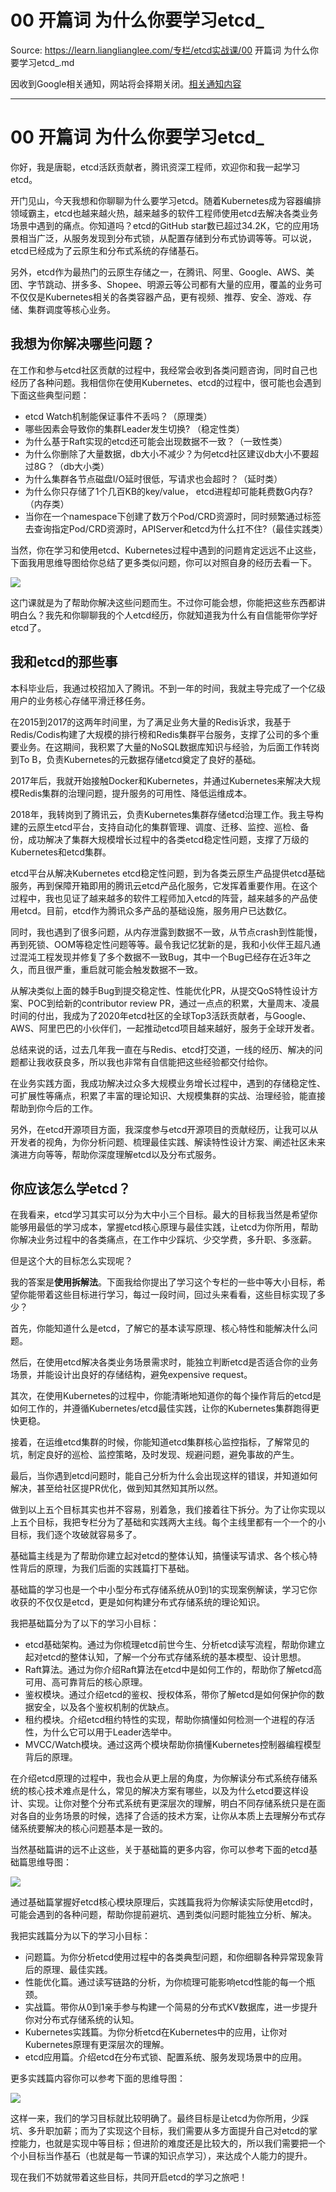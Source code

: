 # 00 开篇词 为什么你要学习etcd_ 

Source: https://learn.lianglianglee.com/专栏/etcd实战课/00 开篇词 为什么你要学习etcd_.md

因收到Google相关通知，网站将会择期关闭。[相关通知内容](https://lumendatabase.org/notices/44265620)

---

# 00 开篇词 为什么你要学习etcd\_

你好，我是唐聪，etcd活跃贡献者，腾讯资深工程师，欢迎你和我一起学习etcd。

开门见山，今天我想和你聊聊为什么要学习etcd。随着Kubernetes成为容器编排领域霸主，etcd也越来越火热，越来越多的软件工程师使用etcd去解决各类业务场景中遇到的痛点。你知道吗？etcd的GitHub star数已超过34.2K，它的应用场景相当广泛，从服务发现到分布式锁，从配置存储到分布式协调等等。可以说，etcd已经成为了云原生和分布式系统的存储基石。

另外，etcd作为最热门的云原生存储之一，在腾讯、阿里、Google、AWS、美团、字节跳动、拼多多、Shopee、明源云等公司都有大量的应用，覆盖的业务可不仅仅是Kubernetes相关的各类容器产品，更有视频、推荐、安全、游戏、存储、集群调度等核心业务。

## 我想为你解决哪些问题？

在工作和参与etcd社区贡献的过程中，我经常会收到各类问题咨询，同时自己也经历了各种问题。我相信你在使用Kubernetes、etcd的过程中，很可能也会遇到下面这些典型问题：

* etcd Watch机制能保证事件不丢吗？（原理类）
* 哪些因素会导致你的集群Leader发生切换? （稳定性类）
* 为什么基于Raft实现的etcd还可能会出现数据不一致？（一致性类）
* 为什么你删除了大量数据，db大小不减少？为何etcd社区建议db大小不要超过8G？（db大小类）
* 为什么集群各节点磁盘I/O延时很低，写请求也会超时？（延时类）
* 为什么你只存储了1个几百KB的key/value， etcd进程却可能耗费数G内存? （内存类）
* 当你在一个namespace下创建了数万个Pod/CRD资源时，同时频繁通过标签去查询指定Pod/CRD资源时，APIServer和etcd为什么扛不住?（最佳实践类）

当然，你在学习和使用etcd、Kubernetes过程中遇到的问题肯定远远不止这些，下面我用思维导图给你总结了更多类似问题，你可以对照自身的经历去看一下。

![](assets/8cabb4f9a6b841c99f5e97b0609f7d76.jpg)

这门课就是为了帮助你解决这些问题而生。不过你可能会想，你能把这些东西都讲明白么？我先和你聊聊我的个人etcd经历，你就知道我为什么有自信能带你学好etcd了。

## 我和etcd的那些事

本科毕业后，我通过校招加入了腾讯。不到一年的时间，我就主导完成了一个亿级用户的业务核心存储平滑迁移任务。

在2015到2017的这两年时间里，为了满足业务大量的Redis诉求，我基于Redis/Codis构建了大规模的排行榜和Redis集群平台服务，支撑了公司的多个重要业务。在这期间，我积累了大量的NoSQL数据库知识与经验，为后面工作转岗到To B，负责Kubernetes的元数据存储etcd奠定了良好的基础。

2017年后，我就开始接触Docker和Kubernetes，并通过Kubernetes来解决大规模Redis集群的治理问题，提升服务的可用性、降低运维成本。

2018年，我转岗到了腾讯云，负责Kubernetes集群存储etcd治理工作。我主导构建的云原生etcd平台，支持自动化的集群管理、调度、迁移、监控、巡检、备份，成功解决了集群大规模增长过程中的各类etcd稳定性问题，支撑了万级的Kubernetes和etcd集群。

etcd平台从解决Kubernetes etcd稳定性问题，到为各类云原生产品提供etcd基础服务，再到保障开箱即用的腾讯云etcd产品化服务，它发挥着重要作用。在这个过程中，我也见证了越来越多的软件工程师加入etcd的阵营，越来越多的产品使用etcd。目前，etcd作为腾讯众多产品的基础设施，服务用户已达数亿。

同时，我也遇到了很多问题，从内存泄露到数据不一致，从节点crash到性能慢，再到死锁、OOM等稳定性问题等等。最令我记忆犹新的是，我和小伙伴王超凡通过混沌工程发现并修复了多个数据不一致Bug，其中一个Bug已经存在近3年之久，而且很严重，重启就可能会触发数据不一致。

从解决类似上面的棘手Bug到提交稳定性、性能优化PR，从提交QoS特性设计方案、POC到给新的contributor review PR，通过一点点的积累，大量周末、凌晨时间的付出，我成为了2020年etcd社区的全球Top3活跃贡献者，与Google、AWS、阿里巴巴的小伙伴们，一起推动etcd项目越来越好，服务于全球开发者。

总结来说的话，过去几年我一直在与Redis、etcd打交道，一线的经历、解决的问题都让我收获良多，所以我也非常有自信能把这些经验都交付给你。

在业务实践方面，我成功解决过众多大规模业务增长过程中，遇到的存储稳定性、可扩展性等痛点，积累了丰富的理论知识、大规模集群的实战、治理经验，能直接帮助到你今后的工作。

另外，在etcd开源项目方面，我深度参与etcd开源项目的贡献经历，让我可以从开发者的视角，为你分析问题、梳理最佳实践、解读特性设计方案、阐述社区未来演进方向等等，帮助你深度理解etcd以及分布式服务。

## 你应该怎么学etcd？

在我看来，etcd学习其实可以分为大中小三个目标。最大的目标我当然是希望你能够用最低的学习成本，掌握etcd核心原理与最佳实践，让etcd为你所用，帮助你解决业务过程中的各类痛点，在工作中少踩坑、少交学费，多升职、多涨薪。

但是这个大的目标怎么实现呢？

我的答案是**使用拆解法**。下面我给你提出了学习这个专栏的一些中等大小目标，希望你能带着这些目标进行学习，每过一段时间，回过头来看看，这些目标实现了多少？

首先，你能知道什么是etcd，了解它的基本读写原理、核心特性和能解决什么问题。

然后，在使用etcd解决各类业务场景需求时，能独立判断etcd是否适合你的业务场景，并能设计出良好的存储结构，避免expensive request。

其次，在使用Kubernetes的过程中，你能清晰地知道你的每个操作背后的etcd是如何工作的，并遵循Kubernetes/etcd最佳实践，让你的Kubernetes集群跑得更快更稳。

接着，在运维etcd集群的时候，你能知道etcd集群核心监控指标，了解常见的坑，制定良好的巡检、监控策略，及时发现、规避问题，避免事故的产生。

最后，当你遇到etcd问题时，能自己分析为什么会出现这样的错误，并知道如何解决，甚至给社区提PR优化，做到知其然知其所以然。

做到以上五个目标其实也并不容易，别着急，我们接着往下拆分。为了让你实现以上五个目标，我把专栏分为了基础和实践两大主线。每个主线里都有一个一个的小目标，我们逐个攻破就容易多了。

基础篇主线是为了帮助你建立起对etcd的整体认知，搞懂读写请求、各个核心特性背后的原理，为我们后面的实践篇打下基础。

基础篇的学习也是一个中小型分布式存储系统从0到1的实现案例解读，学习它你收获的不仅仅是etcd，更是如何构建分布式存储系统的理论知识。

我把基础篇分为了以下的学习小目标：

* etcd基础架构。通过为你梳理etcd前世今生、分析etcd读写流程，帮助你建立起对etcd的整体认知，了解一个分布式存储系统的基本模型、设计思想。
* Raft算法。通过为你介绍Raft算法在etcd中是如何工作的，帮助你了解etcd高可用、高可靠背后的核心原理。
* 鉴权模块。通过介绍etcd的鉴权、授权体系，带你了解etcd是如何保护你的数据安全，以及各个鉴权机制的优缺点。
* 租约模块。介绍etcd租约特性的实现，帮助你搞懂如何检测一个进程的存活性，为什么它可以用于Leader选举中。
* MVCC/Watch模块。通过这两个模块帮助你搞懂Kubernetes控制器编程模型背后的原理。

在介绍etcd原理的过程中，我也会从更上层的角度，为你解读分布式系统存储系统的核心技术难点是什么，常见的解决方案有哪些，以及为什么etcd要这样设计、实现。让你对整个分布式系统有更深层次的理解，明白不同存储系统只是在面对各自的业务场景的时候，选择了合适的技术方案，让你从本质上去理解分布式存储系统要解决的核心问题基本是一致的。

当然基础篇讲的远不止这些，关于基础篇的更多内容，你可以参考下面的etcd基础篇思维导图：

![](assets/a039ec89cbf04df1b9e5bc6847a5ebd4.jpg)

通过基础篇掌握好etcd核心模块原理后，实践篇我将为你解读实际使用etcd时，可能会遇到的各种问题，帮助你提前避坑、遇到类似问题时能独立分析、解决。

我把实践篇分为以下的学习小目标：

* 问题篇。为你分析etcd使用过程中的各类典型问题，和你细聊各种异常现象背后的原理、最佳实践。
* 性能优化篇。通过读写链路的分析，为你梳理可能影响etcd性能的每一个瓶颈。
* 实战篇。带你从0到1亲手参与构建一个简易的分布式KV数据库，进一步提升你对分布式存储系统的认知。
* Kubernetes实践篇。为你分析etcd在Kubernetes中的应用，让你对Kubernetes原理有更深层次的理解。
* etcd应用篇。介绍etcd在分布式锁、配置系统、服务发现场景中的应用。

更多实践篇内容你可以参考下面的思维导图：

![](assets/3e8137dcef5f47a296025c5dead74f6d.jpg)

这样一来，我们的学习目标就比较明确了。最终目标是让etcd为你所用，少踩坑、多升职加薪；而为了实现这个目标，我们需要从多方面提升自己对etcd的掌控能力，也就是实现中等目标；但进阶的难度还是比较大的，所以我们需要把一个个小目标当作基石（也就是每一节课的知识点学习），来达成个人能力的提升。

现在我们不妨就带着这些目标，共同开启etcd的学习之旅吧！